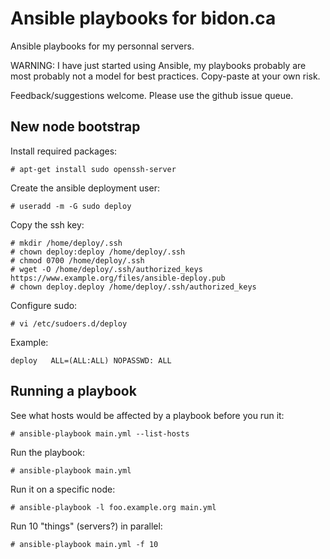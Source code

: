 Ansible playbooks for bidon.ca
==============================

Ansible playbooks for my personnal servers.

WARNING: I have just started using Ansible, my playbooks probably are most
probably not a model for best practices. Copy-paste at your own risk.

Feedback/suggestions welcome. Please use the github issue queue.

New node bootstrap
------------------

Install required packages:

    # apt-get install sudo openssh-server

Create the ansible deployment user:

    # useradd -m -G sudo deploy

Copy the ssh key:

    # mkdir /home/deploy/.ssh
    # chown deploy:deploy /home/deploy/.ssh
    # chmod 0700 /home/deploy/.ssh
    # wget -O /home/deploy/.ssh/authorized_keys https://www.example.org/files/ansible-deploy.pub
    # chown deploy.deploy /home/deploy/.ssh/authorized_keys

Configure sudo:

    # vi /etc/sudoers.d/deploy

Example:

    deploy   ALL=(ALL:ALL) NOPASSWD: ALL

Running a playbook
------------------

See what hosts would be affected by a playbook before you run it:

    # ansible-playbook main.yml --list-hosts

Run the playbook:

    # ansible-playbook main.yml

Run it on a specific node:

    # ansible-playbook -l foo.example.org main.yml

Run 10 "things" (servers?) in parallel:

    # ansible-playbook main.yml -f 10
